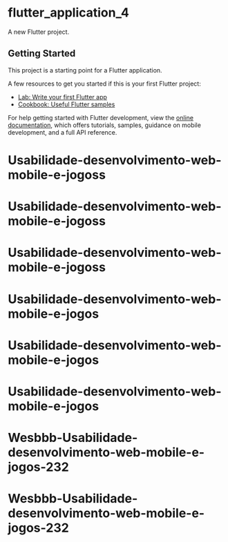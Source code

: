 # flutter_application_4

A new Flutter project.

## Getting Started

This project is a starting point for a Flutter application.

A few resources to get you started if this is your first Flutter project:

- [Lab: Write your first Flutter app](https://docs.flutter.dev/get-started/codelab)
- [Cookbook: Useful Flutter samples](https://docs.flutter.dev/cookbook)

For help getting started with Flutter development, view the
[online documentation](https://docs.flutter.dev/), which offers tutorials,
samples, guidance on mobile development, and a full API reference.
# Usabilidade-desenvolvimento-web-mobile-e-jogoss
# Usabilidade-desenvolvimento-web-mobile-e-jogoss
# Usabilidade-desenvolvimento-web-mobile-e-jogoss
# Usabilidade-desenvolvimento-web-mobile-e-jogos
# Usabilidade-desenvolvimento-web-mobile-e-jogos
# Usabilidade-desenvolvimento-web-mobile-e-jogos
# Wesbbb-Usabilidade-desenvolvimento-web-mobile-e-jogos-232
# Wesbbb-Usabilidade-desenvolvimento-web-mobile-e-jogos-232
